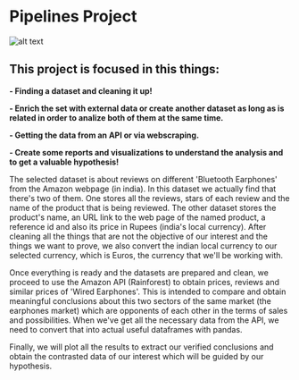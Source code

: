# Pipelines Project

![alt text](https://memegenerator.net/img/instances/81049728.jpg)

## This project is focused in this things:

**- Finding a dataset and cleaning it up!**

**- Enrich the set with external data or create another dataset as long as is related in order to analize both of them at the same time.**

**- Getting the data from an API or via webscraping.**

**- Create some reports and visualizations to understand the analysis and to get a valuable hypothesis!**

The selected dataset is about reviews on different 'Bluetooth Earphones' from the Amazon webpage (in india). In this dataset we actually find that there's two
of them. One stores all the reviews, stars of each review and the name of the product that is being reviewed.
The other dataset stores the product's name, an URL link to the web page of the named product, a reference id and also its price in Rupees (india's local currency).
After cleaning all the things that are not the objective of our interest and the things we want to prove, we also convert the indian local currency to our selected
currency, which is Euros, the currency that we'll be working with.

Once everything is ready and the datasets are prepared and clean, we proceed to use the Amazon API (Rainforest) to obtain prices, reviews and similar prices of 
'Wired Earphones'. This is intended to compare and obtain meaningful conclusions about this two sectors of the same market (the earphones market) which are opponents of each other in the terms of sales and possibilities.
When we've get all the necessary data from the API, we need to convert that into actual useful dataframes with pandas.

Finally, we will plot all the results to extract our verified conclusions and obtain the contrasted data of our interest which will be guided by our hypothesis.
